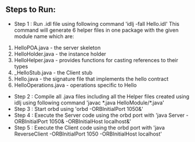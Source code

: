 ## Steps to Run:


- Step 1 : Run .idl file using following command 'idlj -fall Hello.idl'
This command will generate 6 helper files in one package with the given module name which are:
1. HelloPOA.java - the server skeleton
2. HelloHolder.java - the instance holder
3. HelloHelper.java - provides functions for casting references to their types
4. _HelloStub.java - the Client stub
5. Hello.java - the signature file that implements the hello contract
6. HelloOperations.java - operations specific to Hello

- Step 2 : Compile all .java files including all the Helper files created using idlj using following command 'javac \*.java HelloModule/\*.java'
- Step 3 : Start orbd using 'orbd -ORBInitialPort 1050&'
- Step 4 : Execute the Server code using the orbd port with 'java Server -ORBInitialPort 1050& -ORBInitialHost localhost&'
- Step 5 : Execute the Client code using the orbd port with 'java ReverseClient -ORBInitialPort 1050 -ORBInitialHost localhost'
